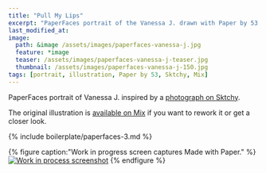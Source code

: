```yaml
---
title: "Pull My Lips"
excerpt: "PaperFaces portrait of the Vanessa J. drawn with Paper by 53 on an iPad."
last_modified_at: 
image: 
  path: &image /assets/images/paperfaces-vanessa-j.jpg 
  feature: *image
  teaser: /assets/images/paperfaces-vanessa-j-teaser.jpg
  thumbnail: /assets/images/paperfaces-vanessa-j-150.jpg
tags: [portrait, illustration, Paper by 53, Sktchy, Mix]
---
```


PaperFaces portrait of Vanessa J. inspired by a [photograph on Sktchy](http://sktchy.com/FxLxqH ).

The original illustration is [available on Mix](https://mix.fiftythree.com/11098-Michael-Rose/1420093) if you want to rework it or get a closer look.

{% include boilerplate/paperfaces-3.md %}

{% figure caption:"Work in progress screen captures Made with Paper." %}
[![Work in process screenshot](/assets/images/paperfaces-vanessa-j-process-1-900.jpg)](/assets/images/paperfaces-vanessa-j-process-1-lg.jpg)
{% endfigure %}
